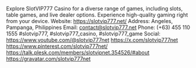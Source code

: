 Explore SlotVIP777 Casino for a diverse range of games, including slots, table games, and live dealer options. Experience high-quality gaming right from your device.
Website: https://slotvip777.net/
Address: Angeles, Pampanga, Philippines
Email: contact@slotvip777.net
Phone: (+63) 455 110 1555
#slotvip777, #slotvip777_casino, #slotvip777_game
Social:
https://www.youtube.com/@slotvip777net
https://x.com/slotvip777net
https://www.pinterest.com/slotvip777net/
https://talk.plesk.com/members/slotvipnet.354526/#about
https://gravatar.com/slotvip777net
